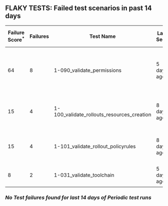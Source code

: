 ## FLAKY TESTS: Failed test scenarios in past 14 days
| Failure Score<sup>*</sup> | Failures | Test Name | Last Seen | PR List and Logs 
|---|---|---|---|---|
| 64 | 8 | 1-090_validate_permissions  | 5 days ago | 4: [#696](https://github.com/redhat-developer/gitops-operator/pull/696)<sup>[1](https://storage.googleapis.com/test-platform-results/pr-logs/pull/redhat-developer_gitops-operator/696/pull-ci-redhat-developer-gitops-operator-master-v4.12-kuttl-parallel/1786044063552638976/build-log.txt), [2](https://storage.googleapis.com/test-platform-results/pr-logs/pull/redhat-developer_gitops-operator/696/pull-ci-redhat-developer-gitops-operator-master-v4.14-kuttl-parallel/1786044085161693184/build-log.txt)</sup> [#689](https://github.com/redhat-developer/gitops-operator/pull/689)<sup>[1](https://storage.googleapis.com/test-platform-results/pr-logs/pull/redhat-developer_gitops-operator/689/pull-ci-redhat-developer-gitops-operator-master-v4.14-kuttl-parallel/1785902588282015744/build-log.txt)</sup> [#680](https://github.com/redhat-developer/gitops-operator/pull/680)<sup>[1](https://storage.googleapis.com/test-platform-results/pr-logs/pull/redhat-developer_gitops-operator/680/pull-ci-redhat-developer-gitops-operator-master-v4.13-kuttl-parallel/1787449813281804288/build-log.txt)</sup> [#669](https://github.com/redhat-developer/gitops-operator/pull/669)<sup>[1](https://storage.googleapis.com/test-platform-results/pr-logs/pull/redhat-developer_gitops-operator/669/pull-ci-redhat-developer-gitops-operator-master-v4.12-kuttl-parallel/1787437961386659840/build-log.txt), [2](https://storage.googleapis.com/test-platform-results/pr-logs/pull/redhat-developer_gitops-operator/669/pull-ci-redhat-developer-gitops-operator-master-v4.14-kuttl-parallel/1786048657754165248/build-log.txt), [3](https://storage.googleapis.com/test-platform-results/pr-logs/pull/redhat-developer_gitops-operator/669/pull-ci-redhat-developer-gitops-operator-master-v4.13-kuttl-parallel/1785916607525031936/build-log.txt), [4](https://storage.googleapis.com/test-platform-results/pr-logs/pull/redhat-developer_gitops-operator/669/pull-ci-redhat-developer-gitops-operator-master-v4.14-kuttl-parallel/1787437985260638208/build-log.txt)</sup> 
| 15 | 4 | 1-100_validate_rollouts_resources_creation  | 8 days ago | 3: [#694](https://github.com/redhat-developer/gitops-operator/pull/694)<sup>[1](https://storage.googleapis.com/test-platform-results/pr-logs/pull/redhat-developer_gitops-operator/694/pull-ci-redhat-developer-gitops-operator-master-v4.14-kuttl-parallel/1785936916466634752/build-log.txt)</sup> [#689](https://github.com/redhat-developer/gitops-operator/pull/689)<sup>[1](https://storage.googleapis.com/test-platform-results/pr-logs/pull/redhat-developer_gitops-operator/689/pull-ci-redhat-developer-gitops-operator-master-v4.14-kuttl-parallel/1785902588282015744/build-log.txt)</sup> [#669](https://github.com/redhat-developer/gitops-operator/pull/669)<sup>[1](https://storage.googleapis.com/test-platform-results/pr-logs/pull/redhat-developer_gitops-operator/669/pull-ci-redhat-developer-gitops-operator-master-v4.14-kuttl-parallel/1786048657754165248/build-log.txt), [2](https://storage.googleapis.com/test-platform-results/pr-logs/pull/redhat-developer_gitops-operator/669/pull-ci-redhat-developer-gitops-operator-master-v4.13-kuttl-parallel/1785916607525031936/build-log.txt)</sup> 
| 15 | 4 | 1-101_validate_rollout_policyrules  | 8 days ago | 3: [#694](https://github.com/redhat-developer/gitops-operator/pull/694)<sup>[1](https://storage.googleapis.com/test-platform-results/pr-logs/pull/redhat-developer_gitops-operator/694/pull-ci-redhat-developer-gitops-operator-master-v4.14-kuttl-parallel/1785936916466634752/build-log.txt)</sup> [#689](https://github.com/redhat-developer/gitops-operator/pull/689)<sup>[1](https://storage.googleapis.com/test-platform-results/pr-logs/pull/redhat-developer_gitops-operator/689/pull-ci-redhat-developer-gitops-operator-master-v4.14-kuttl-parallel/1785902588282015744/build-log.txt)</sup> [#669](https://github.com/redhat-developer/gitops-operator/pull/669)<sup>[1](https://storage.googleapis.com/test-platform-results/pr-logs/pull/redhat-developer_gitops-operator/669/pull-ci-redhat-developer-gitops-operator-master-v4.14-kuttl-parallel/1786048657754165248/build-log.txt), [2](https://storage.googleapis.com/test-platform-results/pr-logs/pull/redhat-developer_gitops-operator/669/pull-ci-redhat-developer-gitops-operator-master-v4.13-kuttl-parallel/1785916607525031936/build-log.txt)</sup> 
| 8 | 2 | 1-031_validate_toolchain  | 5 days ago | 2: [#696](https://github.com/redhat-developer/gitops-operator/pull/696)<sup>[1](https://storage.googleapis.com/test-platform-results/pr-logs/pull/redhat-developer_gitops-operator/696/pull-ci-redhat-developer-gitops-operator-master-v4.14-kuttl-parallel/1786044085161693184/build-log.txt)</sup> [#694](https://github.com/redhat-developer/gitops-operator/pull/694)<sup>[1](https://storage.googleapis.com/test-platform-results/pr-logs/pull/redhat-developer_gitops-operator/694/pull-ci-redhat-developer-gitops-operator-master-v4.14-kuttl-parallel/1787172010502131712/build-log.txt)</sup> 

### *No Test failures found for last 14 days of __Periodic__ test runs*
